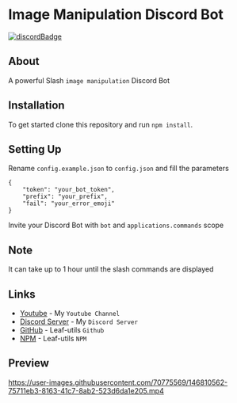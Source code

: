   <h1>
    Image Manipulation Discord Bot
  </h1>
  <p>

[![discordBadge](https://img.shields.io/badge/Chat-Coding%20Planet-7289d9?style=for-the-badge&logo=discord)](https://discord.gg/yfD2Vmnr6F)
</p>

## About
A powerful Slash `image manipulation` Discord Bot

## Installation
To get started clone this repository and run `npm install`.

## Setting Up
Rename `config.example.json` to `config.json` and fill the parameters
```
{
    "token": "your_bot_token",
    "prefix": "your_prefix",
    "fail": "your_error_emoji"
}
```

Invite your Discord Bot with `bot` and `applications.commands` scope

## Note
It can take up to 1 hour until the slash commands are displayed

## Links
- [Youtube](https://www.youtube.com/channel/UC9yRVadElzxSO3ZUywK6Yig) - My `Youtube Channel`
- [Discord Server](https://discord.gg/yfD2Vmnr6F) - My `Discord Server`
- [GitHub](https://github.com/notLeaf/leaf-utils) - Leaf-utils `Github`
- [NPM](https://www.npmjs.com/package/leaf-utils) - Leaf-utils `NPM`

## Preview


https://user-images.githubusercontent.com/70775569/146810562-75711eb3-8163-41c7-8ab2-523d6da1e205.mp4


